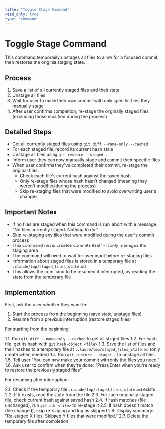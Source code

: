 ```yaml
---
title: "Toggle Stage Command"
read_only: true
type: "command"
---
```


# Toggle Stage Command

This command temporarily unstages all files to allow for a focused commit, then restores the original staging state.

## Process

1. Save a list of all currently staged files and their state
2. Unstage all files
3. Wait for user to make their own commit with only specific files they manually stage
4. After user confirms completion, re-stage the originally staged files (excluding those modified during the process)

## Detailed Steps

- Get all currently staged files using `git diff --name-only --cached`
- For each staged file, record its current hash state
- Unstage all files using `git restore --staged .`
- Inform user they can now manually stage and commit their specific files
- When user confirms they've completed their commit, re-stage the original files:
  - Check each file's current hash against the saved hash
  - Only re-stage files whose hash hasn't changed (meaning they weren't modified during the process)
  - Skip re-staging files that were modified to avoid overwriting user's changes

## Important Notes

- If no files are staged when this command is run, abort with a message "No files currently staged. Nothing to do."
- Skip re-staging any files that were modified during the user's commit process
- This command never creates commits itself - it only manages the staging area
- The command will need to wait for user input before re-staging files
- Information about staged files is stored in a temporary file at `.claude/tmp/staged_files_state.md`
- This allows the command to be resumed if interrupted, by reading the state from the temporary file

## Implementation

First, ask the user whether they want to:

1. Start the process from the beginning (save state, unstage files)
2. Resume from a previous interruption (restore staged files)

For starting from the beginning:

1.1. Run `git diff --name-only --cached` to get all staged files
1.2. For each file, get its hash with `git hash-object <file>`
1.3. Save the list of files and their hashes to a temporary file at `.claude/tmp/staged_files_state.md` (only create when needed)
1.4. Run `git restore --staged .` to unstage all files
1.5. Tell user "You can now make your commit with only the files you need."
1.6. Ask user to confirm when they're done: "Press Enter when you're ready to restore the previously staged files"

For resuming after interruption:

2.1. Check if the temporary file `.claude/tmp/staged_files_state.md` exists
2.2. If it exists, read the state from the file
2.3. For each originally staged file, check current hash against saved hash
2.4. If hash matches (file unchanged), run `git add <file>` to re-stage it
2.5. If hash doesn't match (file changed), skip re-staging and log as skipped
2.6. Display summary: "Re-staged X files. Skipped Y files that were modified."
2.7. Delete the temporary file after completion
